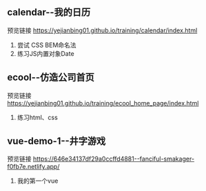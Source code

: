 ## calendar--我的日历
预览链接
https://yejianbing01.github.io/training/calendar/index.html
1. 尝试 CSS BEM命名法
1. 练习JS内置对象Date

## ecool--仿造公司首页
预览链接
https://yejianbing01.github.io/training/ecool_home_page/index.html
1. 练习html、css

## vue-demo-1--井字游戏
预览链接
https://646e34137df29a0ccffd4881--fanciful-smakager-f0fb7e.netlify.app/
1. 我的第一个vue
